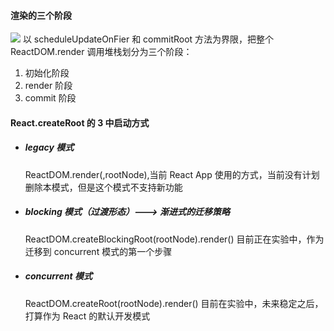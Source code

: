 #### 渲染的三个阶段
![](https://s0.lgstatic.com/i/image/M00/6E/D9/CgqCHl-zmGKAFb5NAAItD2ouVoc061.png)
以 scheduleUpdateOnFier  和 commitRoot 方法为界限，把整个 ReactDOM.render 调用堆栈划分为三个阶段：
1. 初始化阶段
2. render 阶段
3. commit 阶段

#### React.createRoot 的 3 中启动方式
- ##### legacy 模式
    ReactDOM.render(<App />,rootNode),当前 React App 使用的方式，当前没有计划删除本模式，但是这个模式不支持新功能
- ##### blocking 模式（过渡形态）---> 渐进式的迁移策略
    ReactDOM.createBlockingRoot(rootNode).render(<App />) 目前正在实验中，作为迁移到 concurrent 模式的第一个步骤
- ##### concurrent 模式
    ReactDOM.createRoot(rootNode).render(<App />) 目前在实验中，未来稳定之后，打算作为 React 的默认开发模式